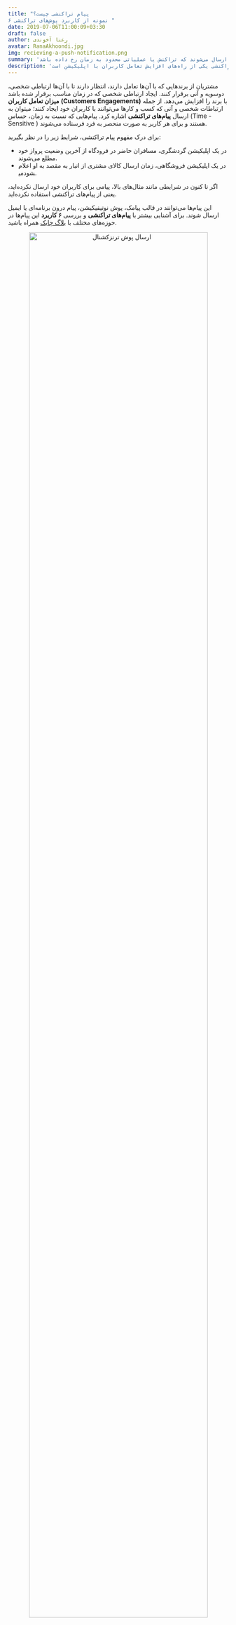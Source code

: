 ```yaml
---
title: "پیام تراکنشی چیست؟
۶ نمونه از کاربرد پوش‌های تراکنشی "
date: 2019-07-06T11:00:09+03:30
draft: false
author: رعنا آخوندی
avatar: RanaAkhoondi.jpg
img: recieving-a-push-notification.png
summary: 'یکی از راه‌های افزایش نرخ تعامل کاربران با اپلیکیشن، ارسال پیام تراکنشی است. پیام‌های تراکنشی نسبت به زمان حساس بوده و و زمانی برای کاربران ارسال می‌شوند که تراکنش یا عملیاتی محدود به زمان رخ داده باشد.'
description: 'پوش‌های تراکنشی به پوش‌هایی گفته می‌شوند که نسبت به زمان و تراکنش خاصی حساس هستند. به عنوان مثال کاربر با رفتن از یک مرحله به مرحله بعد، ترکنشی را انجام می٬دهد. استفاده از پوش‌های تراکنشی یکی از راه‌های افزایش تعامل کاربران با اپلیکیشن است. '
---
```

مشتریان از برندهایی که با آن‌ها تعامل دارند، انتظار دارند تا با آن‌ها ارتباطی شخصی، دوسویه و آنی برقرار کنند. ایجاد ارتباطی شخصی که در زمان مناسب برقرار شده باشد **میزان تعامل کاربران** **(Customers Engagements)** با برند را افزایش می‌دهد. از جمله ارتباطات شخصی و آنی که کسب و کارها می‌توانند با کاربران خود ایجاد کنند؛‌ میتوان به ارسال **پیام‌های تراکنشی** اشاره کرد. پیام‌هایی که نسبت به زمان، حساس (Time - Sensitive ) هستند و برای هر کاربر به صورت منحصر به فرد فرستاده می‌شوند.

برای درک مفهوم پیام تراکنشی، شرایط زیر را در نظر بگیرید:

 - در یک اپلیکیشن گردشگری، مسافران حاضر در فرودگاه از آخرین وضعیت پرواز
   خود مطلع می‌شوند.
 - در یک اپلیکیشن فروشگاهی، زمان ارسال کالای مشتری از انبار به مقصد به
   او اعلام می‎شود.
 
 اگر تا کنون در شرایطی مانند مثال‌های بالا، پیامی برای کاربران خود    ارسال نکرده‌اید، یعنی از پیام‌های تراکنشی استفاده نکرده‌اید.

این پیام‌ها می‌توانند در قالب پیامک، پوش نوتیفیکیشن، پیام درون برنامه‌ای یا ایمیل ارسال شوند. برای آشنایی بیشتر با **پیام‌های تراکنشی** و بررسی **۶ کاربرد** این پیام‌ها در حوزه‌های مختلف با [بلاگ چابک](https://blog.chabok.io/) همراه باشید.

 <p style="text-align: center;"><img alt="ارسال پوش ترنزکشنال" width=90% src="http://uupload.ir/files/dw7h_transactional_push.jpg" /></p>

## پیام تراکنشی به زبان ساده

در ساده ترین حالت ممکن، یک پیام تراکنشی پیامی است که نسبت به زمان، حساس (Time - Sensitive) است. به عنوان مثال: اگر کاربران می‌خواهند از موجود شدن کالای خاصی مطلع شوند یا در جریان دریافت پاسخ به سوالی مطرح شده در یک انجمن قرار بگیرند، می‌توان از پیامی تراکنشی استفاده کرد.

  

همانطور که از اسم این پیام مشخص است، این مدل پیام‌ها در موقعیت‌هایی ارسال می‌شوند که تراکنش یا عملیات خاصی که محدود به زمان است؛ انجام شود. به عنوان مثال: در یک سامانه حمل و نقل آنلاین، کاربر تمایل دارد در جریان جزئیاتی مانند: مدت زمانی که طول می‌کشد تا وسیله نقلیه به او برسد، زمانی که وسیله نقلیه رسیده است و مقداری که طول می‌کشد تا به مقصد مورد نظر برسد؛ قرار بگیرد.

از طرفی صاحب وسیله نقلیه نیز مایل است اطلاعاتی مانند: وضعیت ترافیک آنی در اطراف موقعیت مکانی مسافر، محدودیت‌های ترافیکی تا مقصد و مدت زمانی که در مسیر خواهد بود را در اختیار داشته باشد.

یا در یک اپلیکیشن فروش بلیط قطار یا اتوبوس، ارسال شماره قطار، سکوی حرکت، شماره واگن و صندلی مسافر تنها چند دقیقه قبل از اعلام ورود مسافران به سالن انتظار، کاربر را از چک کردن بلیط از روی ایمیل یا وب سایت بی نیاز می کند.

پوش نوتفیکیشن‌ها به دلیل داشتن امکان ارسال ایموجی، لینک، دکمه،عکس یا حتی ویدیو به عنوان یکی از ابزارهای موثر در برقراری ارتباط بین کاربران و اپلیکیشن‌ها به حساب می‌آیند. پوش نوتیفیکیشن‌ها می‌توانند به صورت شخصی و برای هرکدام از کاربران به صورت جداگانه و محتوایی منحصر به فرد ارسال شوند. در ادامه، با ۶ نمونه کاربردی از نحوه استفاده از پوش‌های تراکنشی در حوزه‌های مختلف آشنا خواهید شد.
 <p style="text-align: center;"><img alt=" پیام تراکنشی چیست" width=90% src="http://uupload.ir/files/lt7l_realtransactionalpush.jpg" /></p>

## ۶ مثال از موارد کاربرد پوش نوتیفیکیشن تراکنشی (Transactional Push Notification)

  

برتری یک اپلیکیشن تنها در داشتن تعداد بالایی از نصب‌های فعال خلاصه نمی‌شود. در دنیای اپلیکیشن مارکتینگ، کسب و کاری برنده است که بتواند با ایجاد احساس **تعامل دو سویه با کاربران** و **پاسخ‌گویی به جا** به نیازهای آن‌ها؛ برای **افزایش نرخ تعامل کاربران** با اپ تلاش کنند.

  

کاربران در اپلیکیشن‌های حوزه‌های مختلف، رفتارها و نیازهای متفاوتی دارند. به همین جهت دسته بندی ای روی حوزه های فعال‌تر اپلیکیشن‌ها انجام داده ایم و مثال‌هایی از نحوه به کارگیری پوش‌های تراکنشی را برای هر دسته ذکر کرده ایم.



### ۱. انجمن‌ها


  

<ul class='my_list'>
<li>
دسته بندی اپلیکیشن:‌ شبکه های اجتماعی
</li>
<li>
پیام پوش تراکنشی: " یکی از دوستان شما برای پست آخرتان، پاسخی ارسال کرده است." </li>
<li>
انتظاری که از کاربر داریم: دیدن پیام، باز کردن اپلیکیشن و پاسخ به پیام.
</li>
</ul>
 

  

همه ما مدت زمانی را صرف وقت گذرانی در شبکه های اجتماعی مورد علاقه مان می‌کنیم. در شبکه‌های اجتماعی که کاربران به صورت مداوم در حال فعالیت هستند، فرستادن پوش نوتیفیکیشن‌هایی لحظه‌ای از فعالیت همه کاربران، بسیار **آزار دهنده** است.

یک اپلیکیشن هوشمند، به روز رسانی‌هایی را به اطلاع کاربران می‌رساند که برای آن‌ها اهمیت دارد.

به عنوان مثال، اگر پاسخی برای پست یک کاربر ارسال شد، با ارسال پوش نوتیفیکیشن تراکنشی که حاوی متن پاسخ است، او 
پیام شخصی دریافت کرده است که برای دریافت آن مشتاق است

شما می‌توانید برای همه کاربران پیامی آماده با محتوای *" یک نفر برایتان پاسخی ارسال کرده"* استفاده کنید، اما ارسال پیامی غیر شخصی، هرگز کاربر را به باز کردن دوباره اپلیکیشن تشویق نمی‌کند و در نتیجه **نرخ تعامل کاربران** (Engagement) افزایش پیدا نخواهد کرد.

<div class='my_benefit'>
<p style="text-align: center;" ><b> مزیت استفاده از این نوع پوش تراکنشی 
 </b>
</p>
<p> اپلیکیشن شما، حس فراموش شدن یا تنهایی که بسیاری از کاربران شبکه‌های اجتماعی دارند را کم‌تر می‌کند. چرا که آن‌ها بازخوردهایی از پیام خود را دریافت می‌کنند که نشان می‌دهد هنوز هم برای اطرافیان و دوستانشان ارزشمند هستند.
</p>
</div>

<p style="text-align: center;"><img alt=" پوش نوتیفیکیشن تراکنشی در انجمن ها" width=90% src="http://uupload.ir/files/7s5_mypush.png" /></p>
 

### ۲. خرید از روی اپلیکیشن

  
  
<ul class='my_list'>
<li>
دسته بندی اپلیکیشن:‌ خرید اینترنتی 
</li>
<li>
پیام پوش تراکنشی: "تخفیف برای خرید کالای مورد علاقه شما." 
 </li>
<li>
انتظاری که از کاربر داریم: خرید درون برنامه ای. 
</li>
</ul>
 
  

در یک اپلیکیشن فروشگاهی، احتمال اینکه موجودی کالای مورد علاقه کاربران به اتمام برسد بالاست. اگر کاربران چندین بار با عبارت: " فعلا موجود نیست." روبرو شوند. احتمال اینکه برای خریدهای بعدی به اپ شما سر بزنند کم می‌شود. از طرفی در چنین اپلیکیشن‌هایی امکان موجود بودن همه کالاها در همه زمان‌ها ممکن نیست.

اگر اپلیکیشنی دارید که کاربران از طریق آن کالایی خریداری می‌کنند، بخشی تحت عنوان : " کالاهای مورد علاقه"‌ ، را به آن اضافه کنید. هر زمان که موجودی کالایی افزایش پیدا کرد، برای کاربرانی که آن کالا را در لیست علاقه مندی های خود، ثبت کرده بودند پیامی ارسال کنید. فرستادن چنین پوش تراکنشی باعث می‌شود، کاربران به دیدن دوباره صفحه محصولات و خرید آن علاقه بیشتری از خود نشان دهند.

  
<div class='my_benefit'>
<p style="text-align: center;" ><b> مزیت استفاده از این نوع پوش تراکنشی 
 </b>
</p>
<p>
کاربران فرصت خرید کالاهای مورد علاقه خود را از دست نمی‌دهند.
</p>
</div>

<p style="text-align: center;"><img alt=" پوش نوتیفیکیشن تراکنشی برای اپ‌های ایکامرس" width=90% src="http://uupload.ir/files/xids_mcommerce-transactional-push.jpg" /></p>

  

### ۳.پرداخت آنلاین

  <ul class='my_list'>
  <li>
دسته بندی اپلیکیشن:‌ مالی 
  </li>
  <li>
پیام پوش تراکنشی:"رسید ارسال تراکنش مالی " 
   </li>
  <li>
انتظاری که از کاربر داریم: ایجاد حس اعتماد و تشویق به استفاده مجدد از اپلیکیشن 
  </li>
  </ul>


  

اگرچه استفاده از اپلیکیشن‌های مالی بین مردم در حال افزایش است اما هنوز هم افرادی وجود دارند که اعتماد کمی به این اپلیکیشن‌ها دارند. ارسال پوش‌های تراکنشی که حاوی اطلاعات مهمی مثل مبلغ پرداختی، منبع هزینه، شماره پیگیری، تاریخ و زمان دقیق انجام تراکنش باشند؛ موجب بالا رفتن شفافیت و افزایش اعتماد کاربران به اپلیکیشن خواهد شد.

  
<div class='my_benefit'>
<p style="text-align: center;" ><b> مزیت استفاده از این نوع پوش تراکنشی 
 </b>
</p>
<p>
از لحاظ روانی به کاربران خود اطمینان می‌دهید که فرآیند مالی انجام شده، به صورت امن و مطمئن انجام گرفته است.
</p>
</div>


<p style="text-align: center;"><img alt=" پوش‌های تراکنشی برای اپلیکیشن‌های پرداخت" width=90% src="http://uupload.ir/files/bji0_financial-transactional-push.jpg" /></p>


### ۴.سفارش آنلاین غذا

 <ul class='my_list'>
  <li>
دسته بندی اپلیکیشن:‌ تحویل غذا  
  </li>
  <li>
پیام پوش تراکنشی:"به روز رسانی در سفارش  " 
   </li>
  <li>
انتظاری که از کاربر داریم: وفاداری به اپلیکیشن و استفاده مجدد 
  </li>
  </ul>
  

معمولا کاربران بعد از اینکه احساس گرسنگی به آن‌ها دست داد، اقدام به سفارش یک وعده غذا از اپلیکیشن یا وب سایت می‌کنند.. به همین خاطر دانستن اینکه، کی غذا آماده می‌شود، پیک رستوران کی می‌رسد برای کاربران اهمیت دارد.

برای حل این مسئله و پاسخ‌گویی صحیح به نیاز کاربران، میتوان با فرستادن آنی اعلان به کاربران به محض تغییر وضعیت سفارش آن‌ها را در جریان آماده سازی و ارسال غذایشان قرار داد.

در یک گام فراتر، میتوان احساس رضایت بخشی را حتی بعد از اتمام خرید و تحویل سفارش در کاربران ایجاد کرد. به عنوان مثال، ارسال تخفیف یا بن‌های شخصی برای کاربری که مدت زیادی در انتظار تحویل سفارش مانده است.

  
<div class='my_benefit'>
<p style="text-align: center;" ><b> مزیت استفاده از این نوع پوش تراکنشی 
 </b>
</p>
<p>
کاربران احساس می‌کنند که شما برای زمان آن‌ها اهمیت قائل هستید و بعد از تکمیل فر‌آیند خرید، آن‌ها را به حال خودشان رها نمی‌کنید.
</p>
</div>


 <p style="text-align: center;"><img alt=" پوش نوتیفیکیشن‌های تراکنشی روی اپلیکیشن سفارش غذا " width=90% src="http://uupload.ir/files/46kr_food-transactional-push.jpg" /></p>


### ۵. بازی

  
 <ul class='my_list'>
  <li>
دسته بندی اپلیکیشن:‌ بازی‌های تعاملی 
  </li>
  <li>
پیام پوش تراکنشی:"نوبت شماست " 
   </li>
  <li>
انتظاری که از کاربر داریم: بازی کردن داخل برنامه 
  </li>
  </ul>
  

  

بازی کردن هیجان انگیز است، اما اگر محبور باشید تا رسیدن نوبت بازی به شما منتظر بمانید، این هیجان تبدیل به خستگی می‌شود.

استفاده از پوش‌های تراکنشی در بازی‌های گروهی کمک می‌کند تا کاربرانی که به یک باره بازی را ترک می‌کنند را دوباره به بازی برگردانید. دانستن اینکه کدام هم بازی نوبت خود را بازی کرده است و الان نوبت شماست، شما را به باز کردن دوباره اپ و برقراری تعامل با بازی بیشتر ترغیب می‌کند.

  
<div class='my_benefit'>
<p style="text-align: center;" ><b> مزیت استفاده از این نوع پوش تراکنشی 
 </b>
</p>
<p>
کاربران بدون معطلی و در نوبت خودشان، با دوستانشان بازی می‌کنند.
</p>
</div>

 <p style="text-align: center;"><img alt=" پوش نوتیفیکیشن‌های تراکنشی روی بازی " width=90% src="http://uupload.ir/files/w073_game-transactional-push.jpg" /></p>

  

### ۶. گردشگری

  
 <ul class='my_list'>
  <li>
دسته بندی اپلیکیشن:‌ سفر
  </li>
  <li>
پیام پوش تراکنشی:"... عزیز، یک پیشنهاد وسوسه بر‌انگیز در حال تمام شدن است. سریع‌تر اقدام کن." 
   </li>
  <li>
انتظاری که از کاربر داریم: افزایش نرخ تعامل کاربر (Conversion Rate) 
  </li>
  </ul>

  

یکی از مشکلات خرید اینترنتی این است که کاربران زمان زیادی را صرف جست و جو در بین محصولات مختلف می‌کنند اما درست زمانی که باید محصولی را به سبد خرید اضافه کنند، فر‌آیند خرید را به صورت کامل، متوقف می‌کنند. علت این اتفاق این است که کاربران برای تصمیم‌گیری در خرید بسیار تعلل می‌کنند.

اگر می‌خواهید تفاوت واقعی بین برند خودتان و رقبا ایجاد کنید، لازم است از این تعلل کاربران به درستی استفاده کنید.

در زمانیکه فرآیند خرید رها می‌شود ارزش واقعی کالا را به کاربر یاد‌آوری کنید. یک پوش تراکنشی با محتوای زیر برای او ارسال کنید:

… عزیز، هتل سوپر لوکس شیراز تنها تا پایان هفته اتاق خالی دارد.

با ارسال پیامی که کاربر را به صورت مستقیم خطاب قرار می‌دهید و او را در جریان یک فوریت می‌گذارید کاربر را به برگشتن به سبد خرید و تکمیل فرآیند ترغیب می‌کند.

  
<div class='my_benefit'>
<p style="text-align: center;" ><b> مزیت استفاده از این نوع پوش تراکنشی 
 </b>
</p>
<p>
با ارسال فرصت‌های خرید محدود روی اپلیکیشن، این موقعیت را به کاربران ایجاد می‌کنید که هیچ شانسی را از دست ندهند.
</p>
</div>

 <p style="text-align: center;"><img alt="پوش نوتیفیکیشن‌های تراکنشی روی اپلیکیشن‌های گردشگری" width=90% src="http://uupload.ir/files/9qls_tourism-transactional-push.jpg" /></p>

## پیام‌های تراکنشی و بازاریابی خودکار روی اپلیکیشن 
اگر مزیت‌های استفاده از پوش‌های تراکنشی را مد نظر قرار دهید، ایجاد احساس تعامل دو طرفه با کاربران ارزشمندترین مزیتی است که به دست خواهید آورد. از طرفی؛ حتی اگر تعداد کمی کاربر روی اپلیکیشن خود داشته باشید، استفاده موردی از پوش‌های تراکنشی برای هر کاربر، زمان‌بر و بسیار سخت خواهد بود. برای استفاده صحیح از پوش‌های تراکنشی لازم است از فرآیند خودکار سازی (Automation) در اجرای کمپین‌های بازاریابی استفاده کنید. فرآیند خودکارسازی، رویدادهای درون برنامه ای کاربران را رصد کرده و با توجه به رویدادهای انجام شده هر کاربر، ارسال پوش انجام خواهد شد. داشبورد چابک این امکان را فراهم می‌کند تا علاوه بر [ارسال پوش تراکنشی](https://doc.chabok.io/rest-api/send-push.html)، [کمپین‌های خودکار بازاریابی موبایل](https://doc.chabok.io/panel/introducing.html) اجرا کنید و از ساده شدن فرآیندهای پیچیده لذت ببرید.
